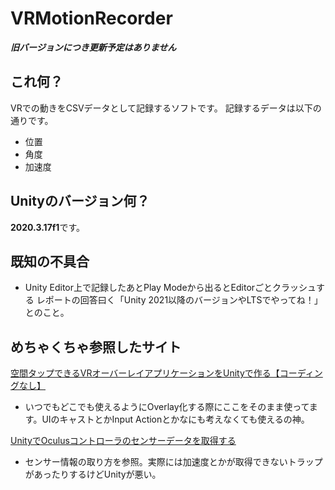 # VRMotionRecorder
***旧バージョンにつき更新予定はありません***
## これ何？
VRでの動きをCSVデータとして記録するソフトです。
記録するデータは以下の通りです。
- 位置
- 角度
- 加速度
## Unityのバージョン何？
**2020.3.17f1**です。
## 既知の不具合
- Unity Editor上で記録したあとPlay Modeから出るとEditorごとクラッシュする
レポートの回答曰く「Unity 2021以降のバージョンやLTSでやってね！」とのこと。
## めちゃくちゃ参照したサイト
[空間タップできるVRオーバーレイアプリケーションをUnityで作る【コーディングなし】](https://qiita.com/gpsnmeajp/items/3b67223f7f11bb6d93c3)
- いつでもどこでも使えるようにOverlay化する際にここをそのまま使ってます。UIのキャストとかInput Actionとかなにも考えなくても使えるの神。

[UnityでOculusコントローラのセンサーデータを取得する](https://jmpelletier.com/ja/unity%E3%81%A7oculus%E3%82%B3%E3%83%B3%E3%83%88%E3%83%AD%E3%83%BC%E3%83%A9%E3%81%AE%E3%82%BB%E3%83%B3%E3%82%B5%E3%83%BC%E3%83%87%E3%83%BC%E3%82%BF%E3%82%92%E5%8F%96%E5%BE%97%E3%81%99%E3%82%8B/)
- センサー情報の取り方を参照。実際には加速度とかが取得できないトラップがあったりするけどUnityが悪い。
